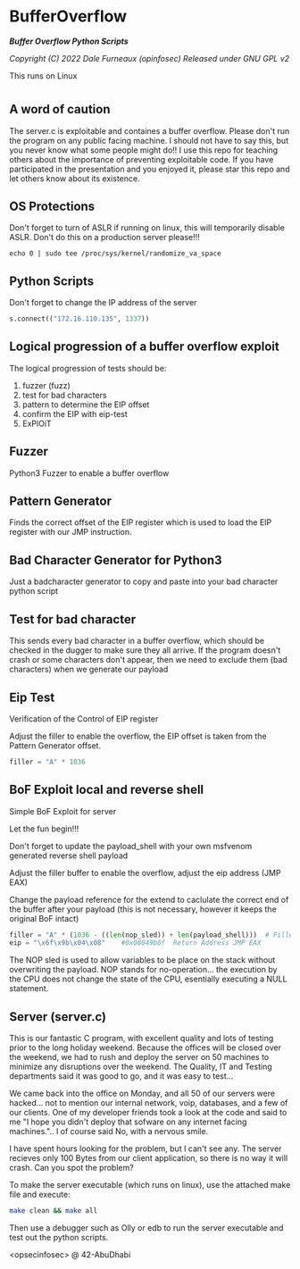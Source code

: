 # BufferOverflow
***Buffer Overflow Python Scripts***

*Copyright (C) 2022  Dale Furneaux (opinfosec)*
*Released under GNU GPL v2*

This runs on Linux

#

## A word of caution
The server.c is exploitable and containes a buffer overflow.  Please don't run the program on any public facing machine.  I should not have to say this, but you never know what some people might do!!  I use this repo for teaching others about the importance of preventing exploitable code.  If you have participated in the presentation and you enjoyed it, please star this repo and let others know about its existence.

## OS Protections
Don't forget to turn of ASLR if running on linux, this will temporarily disable ASLR.  Don't do this on a production server please!!!

```
echo 0 | sudo tee /proc/sys/kernel/randomize_va_space
```

## Python Scripts

Don't forget to change the IP address of the server

```python
s.connect(("172.16.110.135", 1337))
```

## Logical progression of a buffer overflow exploit
The logical progression of tests should be:

1. fuzzer (fuzz)
2. test for bad characters
3. pattern to determine the EIP offset
4. confirm the EIP with eip-test
5. ExPlOiT

## Fuzzer

Python3 Fuzzer to enable a buffer overflow

## Pattern Generator

Finds the correct offset of the EIP register which is used to load the EIP register with our JMP instruction.

## Bad Character Generator for Python3

Just a badcharacter generator to copy and paste into your bad character python script

## Test for bad character

This sends every bad character in a buffer overflow, which should be checked in the dugger to make sure they all arrive.  If the program doesn't crash or some characters don't appear, then we need to exclude them (bad characters) when we generate our payload

## Eip Test

Verification of the Control of EIP register

Adjust the filler to enable the overflow, the EIP offset is taken from the Pattern Generator offset.

```python
filler = "A" * 1036
```

## BoF Exploit local and reverse shell

Simple BoF Exploit for server

Let the fun begin!!!

Don't forget to update the payload_shell with your own msfvenom generated reverse shell payload

Adjust the filler buffer to enable the overflow, adjust the eip address (JMP EAX)

Change the payload reference for the extend to caclulate the correct end of the buffer after your payload (this is not necessary, however it keeps the original BoF intact)

```python
filler = "A" * (1036 - ((len(nop_sled)) + len(payload_shell)))  # Filler 1036 Bytes - nop sled - size of payload
eip = "\x6f\x9b\x04\x08"    #0x08049b6f  Return Address JMP EAX
```
The NOP sled is used to allow variables to be place on the stack without overwriting the payload.  NOP stands for no-operation... the execution by the CPU does not change the state of the CPU, esentially executing a NULL statement.

## Server (server.c)

This is our fantastic C program, with excellent quality and lots of testing prior to the long holiday weekend.  Because the offices will be closed over the weekend, we had to rush and deploy the server on 50 machines to minimize any disruptions over the weekend.  The Quality, IT and Testing departments said it was good to go, and it was easy to test...

We came back into the office on Monday, and all 50 of our servers were hacked... not to mention our internal network, voip, databases, and a few of our clients.  One of my developer friends took a look at the code and said to me "I hope you didn't deploy that sofware on any internet facing machines."..  I of course said No, with a nervous smile.

I have spent hours looking for the problem, but I can't see any.  The server recieves only 100 Bytes from our client application, so there is no way it will crash.  Can you spot the problem?

To make the server executable (which runs on linux), use the attached make file and execute:

```sh
make clean && make all
```

Then use a debugger such as Olly or edb to run the server executable and test out the python scripts.


\<opsecinfosec\> @  42-AbuDhabi
